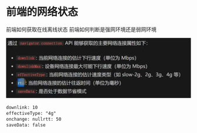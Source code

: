 # 前端的网络状态
前端如何获取在线离线状态
前端如何判断是强网环境还是弱网环境

![](../../source/img/2024-05-13-22-50-25.png)
```
downlink: 10
effectiveType: "4g"
onchange: nullrtt: 50
saveData: false
```

